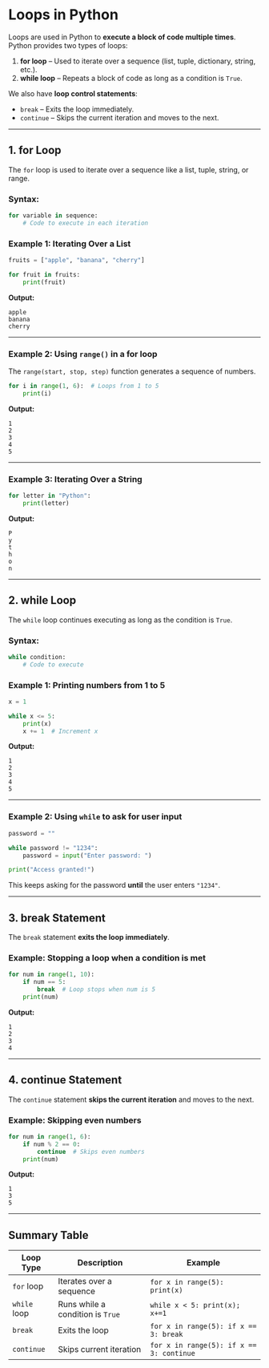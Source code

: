 # **Loops in Python**
Loops are used in Python to **execute a block of code multiple times**. Python provides two types of loops:

1. **for loop** – Used to iterate over a sequence (list, tuple, dictionary, string, etc.).
2. **while loop** – Repeats a block of code as long as a condition is `True`.

We also have **loop control statements**:
- `break` – Exits the loop immediately.
- `continue` – Skips the current iteration and moves to the next.

---

## **1. for Loop**
The `for` loop is used to iterate over a sequence like a list, tuple, string, or range.

### **Syntax:**
```python
for variable in sequence:
    # Code to execute in each iteration
```

### **Example 1: Iterating Over a List**
```python
fruits = ["apple", "banana", "cherry"]

for fruit in fruits:
    print(fruit)
```
**Output:**
```
apple
banana
cherry
```

---

### **Example 2: Using `range()` in a for loop**
The `range(start, stop, step)` function generates a sequence of numbers.

```python
for i in range(1, 6):  # Loops from 1 to 5
    print(i)
```
**Output:**
```
1
2
3
4
5
```

---

### **Example 3: Iterating Over a String**
```python
for letter in "Python":
    print(letter)
```
**Output:**
```
P
y
t
h
o
n
```

---

## **2. while Loop**
The `while` loop continues executing as long as the condition is `True`.

### **Syntax:**
```python
while condition:
    # Code to execute
```

### **Example 1: Printing numbers from 1 to 5**
```python
x = 1

while x <= 5:
    print(x)
    x += 1  # Increment x
```
**Output:**
```
1
2
3
4
5
```

---

### **Example 2: Using `while` to ask for user input**
```python
password = ""

while password != "1234":
    password = input("Enter password: ")

print("Access granted!")
```
This keeps asking for the password **until** the user enters `"1234"`.

---

## **3. break Statement**
The `break` statement **exits the loop immediately**.

### **Example: Stopping a loop when a condition is met**
```python
for num in range(1, 10):
    if num == 5:
        break  # Loop stops when num is 5
    print(num)
```
**Output:**
```
1
2
3
4
```

---

## **4. continue Statement**
The `continue` statement **skips the current iteration** and moves to the next.

### **Example: Skipping even numbers**
```python
for num in range(1, 6):
    if num % 2 == 0:
        continue  # Skips even numbers
    print(num)
```
**Output:**
```
1
3
5
```

---

## **Summary Table**
| Loop Type | Description | Example |
|-----------|-------------|---------|
| `for` loop | Iterates over a sequence | `for x in range(5): print(x)` |
| `while` loop | Runs while a condition is `True` | `while x < 5: print(x); x+=1` |
| `break` | Exits the loop | `for x in range(5): if x == 3: break` |
| `continue` | Skips current iteration | `for x in range(5): if x == 3: continue` |
